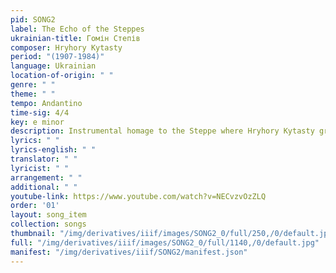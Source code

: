 ```yaml
---
pid: SONG2
label: The Echo of the Steppes
ukrainian-title: Гомін Степів
composer: Hryhory Kytasty
period: "(1907-1984)"
language: Ukrainian
location-of-origin: " "
genre: " "
theme: " "
tempo: Andantino
time-sig: 4/4
key: e minor
description: Instrumental homage to the Steppe where Hryhory Kytasty grew up
lyrics: " "
lyrics-english: " "
translator: " "
lyricist: " "
arrangement: " "
additional: " "
youtube-link: https://www.youtube.com/watch?v=NECvzvOzZLQ
order: '01'
layout: song_item
collection: songs
thumbnail: "/img/derivatives/iiif/images/SONG2_0/full/250,/0/default.jpg"
full: "/img/derivatives/iiif/images/SONG2_0/full/1140,/0/default.jpg"
manifest: "/img/derivatives/iiif/SONG2/manifest.json"
---
```

